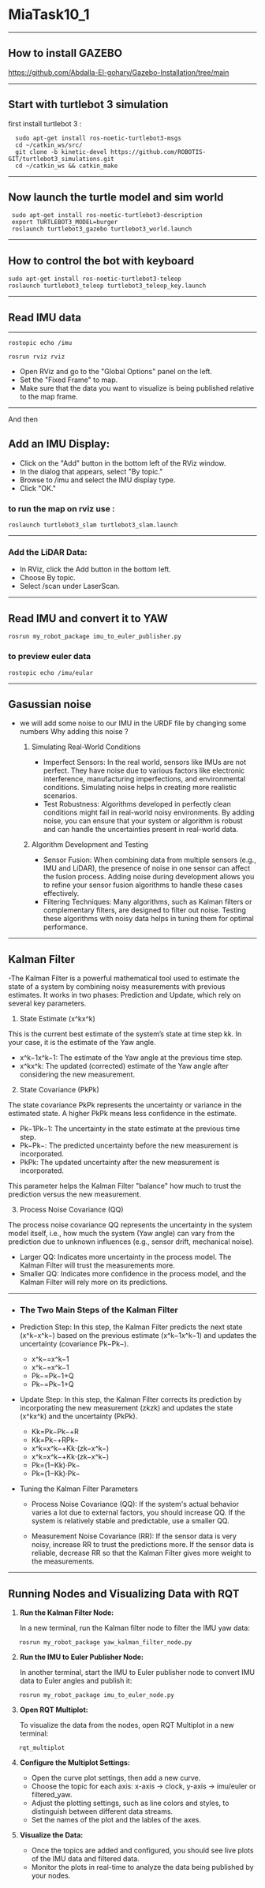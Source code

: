 # MiaTask10_1
***********************
## How to install GAZEBO 

https://github.com/Abdalla-El-gohary/Gazebo-Installation/tree/main


***********************************
## Start with turtlebot 3 simulation 

first install turtlebot 3 :
```
  sudo apt-get install ros-noetic-turtlebot3-msgs
  cd ~/catkin_ws/src/
  git clone -b kinetic-devel https://github.com/ROBOTIS-GIT/turtlebot3_simulations.git
  cd ~/catkin_ws && catkin_make
```


*******************************************
## Now launch the turtle model and sim world 

```
 sudo apt-get install ros-noetic-turtlebot3-description
 export TURTLEBOT3_MODEL=burger
 roslaunch turtlebot3_gazebo turtlebot3_world.launch
```


*************************************
## How to control the bot with keyboard 

```
sudo apt-get install ros-noetic-turtlebot3-teleop
roslaunch turtlebot3_teleop turtlebot3_teleop_key.launch
```

***********************************
## Read IMU data 
***********************************
```
rostopic echo /imu
```
```
rosrun rviz rviz 
```
- Open RViz and go to the "Global Options" panel on the left.
- Set the "Fixed Frame" to map.
- Make sure that the data you want to visualize is being published relative to the map frame.
******
And then 
## Add an IMU Display:

-  Click on the "Add" button in the bottom left of the RViz window.
-  In the dialog that appears, select "By topic."
-  Browse to /imu and select the IMU display type.
-  Click "OK."

### to run the map on rviz use :
```
roslaunch turtlebot3_slam turtlebot3_slam.launch
```
**********
### Add the LiDAR Data: 

- In RViz, click the Add button in the bottom left.
- Choose By topic.
- Select /scan under LaserScan.


**********
## Read IMU and convert it to YAW 

```
rosrun my_robot_package imu_to_euler_publisher.py 
```
### to preview euler data 
```
rostopic echo /imu/eular
```

*********
## Gasussian noise 

- we will add some noise to our IMU in the URDF file by changing some numbers 
  Why adding this noise ?
    1. Simulating Real-World Conditions

       - Imperfect Sensors: In the real world, sensors like IMUs are not perfect. They have noise due to various factors like electronic interference, manufacturing imperfections, and environmental            conditions. Simulating noise helps in creating more realistic scenarios.
       - Test Robustness: Algorithms developed in perfectly clean conditions might fail in real-world noisy environments. By adding noise, you can ensure that your system or algorithm is robust and            can handle the uncertainties present in real-world data.
         
    2. Algorithm Development and Testing

        - Sensor Fusion: When combining data from multiple sensors (e.g., IMU and LiDAR), the presence of noise in one sensor can affect the fusion process. Adding noise during development allows you           to refine your sensor fusion algorithms to handle these cases effectively.
        - Filtering Techniques: Many algorithms, such as Kalman filters or complementary filters, are designed to filter out noise. Testing these algorithms with noisy data helps in tuning them for             optimal performance.
***********
## Kalman Filter 

-The Kalman Filter is a powerful mathematical tool used to estimate the state of a system by combining noisy measurements with previous estimates. It works in two phases: Prediction and Update, which rely on several key parameters.

1. State Estimate (x^kx^k​)

This is the current best estimate of the system’s state at time step kk. In your case, it is the estimate of the Yaw angle.

  - x^k−1x^k−1​: The estimate of the Yaw angle at the previous time step.
  - x^kx^k​: The updated (corrected) estimate of the Yaw angle after considering the new measurement.

2. State Covariance (PkPk​)

The state covariance PkPk​ represents the uncertainty or variance in the estimated state. A higher PkPk​ means less confidence in the estimate.

  - Pk−1Pk−1​: The uncertainty in the state estimate at the previous time step.
  - Pk−Pk−​: The predicted uncertainty before the new measurement is incorporated.
  - PkPk​: The updated uncertainty after the new measurement is incorporated.

This parameter helps the Kalman Filter "balance" how much to trust the prediction versus the new measurement.

3. Process Noise Covariance (QQ)

The process noise covariance QQ represents the uncertainty in the system model itself, i.e., how much the system (Yaw angle) can vary from the prediction due to unknown influences (e.g., sensor     drift, mechanical noise).

  - Larger QQ: Indicates more uncertainty in the process model. The Kalman Filter will trust the measurements more.
  - Smaller QQ: Indicates more confidence in the process model, and the Kalman Filter will rely more on its predictions.

*************
- ### The Two Main Steps of the Kalman Filter

- Prediction Step: In this step, the Kalman Filter predicts the next state (x^k−x^k−​) based on the previous estimate (x^k−1x^k−1​) and updates the uncertainty (covariance Pk−Pk−​).
  - x^k−=x^k−1
  - x^k−​=x^k−1​
  - Pk−=Pk−1+Q
  - Pk−​=Pk−1​+Q

- Update Step: In this step, the Kalman Filter corrects its prediction by incorporating the new measurement (zkzk​) and updates the state (x^kx^k​) and the uncertainty (PkPk​).
  - Kk=Pk−Pk−+R
  - Kk​=Pk−​+RPk−​​
  - x^k=x^k−+Kk⋅(zk−x^k−)
  - x^k​=x^k−​+Kk​⋅(zk​−x^k−​)
  - Pk=(1−Kk)⋅Pk−
  - Pk​=(1−Kk​)⋅Pk−​

- Tuning the Kalman Filter Parameters

  - Process Noise Covariance (QQ):
        If the system's actual behavior varies a lot due to external factors, you should increase QQ.
        If the system is relatively stable and predictable, use a smaller QQ.

  - Measurement Noise Covariance (RR):
        If the sensor data is very noisy, increase RR to trust the predictions more.
        If the sensor data is reliable, decrease RR so that the Kalman Filter gives more weight to the measurements.

************
## **Running Nodes and Visualizing Data with RQT**

1. **Run the Kalman Filter Node:**

   In a new terminal,  run the Kalman filter node to filter the IMU yaw data:

```
   rosrun my_robot_package yaw_kalman_filter_node.py
```

2. **Run the IMU to Euler Publisher Node:**

   In another terminal, start the IMU to Euler publisher node to convert IMU data to Euler angles and publish it:

```
   rosrun my_robot_package imu_to_euler_node.py
```   

3. **Open RQT Multiplot:**

   To visualize the data from the nodes, open RQT Multiplot in a new terminal:

```
   rqt_multiplot
```

4. **Configure the Multiplot Settings:**

   - Open the curve plot settings, then add a new curve.
   - Choose the topic for each axis: x-axis -> clock, y-axis -> imu/euler or filtered_yaw.
   - Adjust the plotting settings, such as line colors and styles, to distinguish between different data streams.
   - Set the names of the plot and the lables of the axes.

5. **Visualize the Data:**

   - Once the topics are added and configured, you should see live plots of the IMU data and filtered data.
   - Monitor the plots in real-time to analyze the data being published by your nodes.
